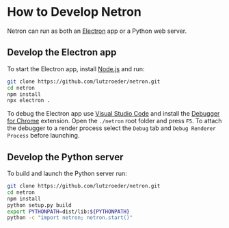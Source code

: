 # How to Develop Netron

Netron can run as both an [Electron](https://electronjs.org) app or a Python web server.

## Develop the Electron app

To start the Electron app, install [Node.js](https://nodejs.org) and run: 

```bash
git clone https://github.com/lutzroeder/netron.git
cd netron
npm install
npx electron .
```

To debug the Electron app use [Visual Studio Code](https://code.visualstudio.com) and install the [Debugger for Chrome](https://marketplace.visualstudio.com/items?itemName=msjsdiag.debugger-for-chrome) extension. Open the `./netron` root folder and press `F5`. To attach the debugger to a render process select the `Debug` tab and `Debug Renderer Process` before launching.

## Develop the Python server

To build and launch the Python server run:

```bash
git clone https://github.com/lutzroeder/netron.git
cd netron
npm install
python setup.py build
export PYTHONPATH=dist/lib:${PYTHONPATH}
python -c "import netron; netron.start()"
```
